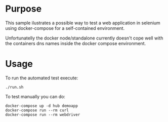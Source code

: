 # Purpose

This sample ilustrates a possible way to test a web application in selenium using docker-compose for a self-contained environment.

Unfortunatelly the docker node/standalone currently doesn't cope well with the containers dns names inside the docker compose environment.

# Usage

To run the automated test execute:
```shell
./run.sh
```

To test manually you can do:
```shell
docker-compose up -d hub demoapp
docker-compose run --rm curl
docker-compose run --rm webdriver
```
